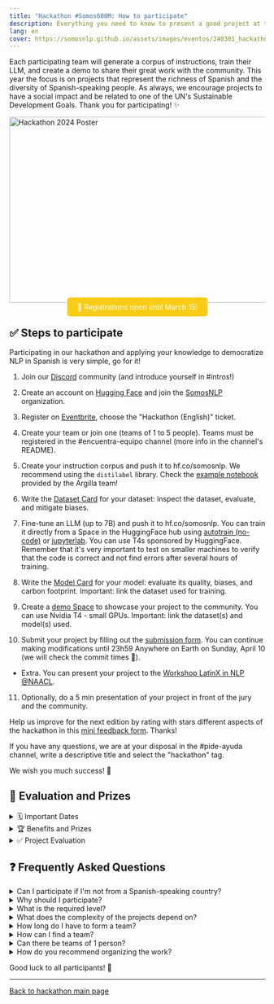 ```yaml
---
title: "Hackathon #Somos600M: How to participate"
description: Everything you need to know to present a good project at the hackathon
lang: en
cover: https://somosnlp.github.io/assets/images/eventos/240301_hackathon.jpg
---
```


Each participating team will generate a corpus of instructions, train their LLM, and create a demo to share their great work with the community. This year the focus is on projects that represent the richness of Spanish and the diversity of Spanish-speaking people. As always, we encourage projects to have a social impact and be related to one of the UN's Sustainable Development Goals. Thank you for participating! ✨

<div class="flex justify-center">
<a href="https://hackathonsomosnlp2024.eventbrite.com/?aff=w" target="_blank">
    <img src="https://somosnlp.github.io/assets/images/eventos/240301_hackathon.jpg"
        width="650" height="365" alt="Hackathon 2024 Poster" />
</a>
</div>

<center><a href="https://hackathonsomosnlp2024.eventbrite.com/?aff=w" target="_blank" style="background-color:#FACC15; color:white; padding:10px 20px; text-decoration:none; border-radius:5px;">📝 Registrations open until March 15!</a></center>

## ✅ Steps to participate

Participating in our hackathon and applying your knowledge to democratize NLP in Spanish is very simple, go for it!

1. Join our [Discord](https://discord.com/invite/my8w7JUxZR) community (and introduce yourself in #intros!)

2. Create an account on [Hugging Face](https://huggingface.co/join) and join the [SomosNLP](https://huggingface.co/organizations/somosnlp/share/qgytUhPKvxVxsbZWTzVUAUSUnZmVXNPmjc) organization.

3. Register on [Eventbrite](https://hackathonsomosnlp2024.eventbrite.com/?aff=w), choose the "Hackathon (English)" ticket.

4. Create your team or join one (teams of 1 to 5 people). Teams must be registered in the #encuentra-equipo channel (more info in the channel's README).

5. Create your instruction corpus and push it to hf.co/somosnlp. We recommend using the `distilabel` library. Check the [example notebook](https://distilabel.argilla.io/latest/tutorials/pipeline-notus-instructions-preferences-legal/) provided by the Argilla team!

6. Write the [Dataset Card](https://huggingface.co/docs/datasets/dataset_card) for your dataset: inspect the dataset, evaluate, and mitigate biases.

7. Fine-tune an LLM (up to 7B) and push it to hf.co/somosnlp. You can train it directly from a Space in the HuggingFace hub using [autotrain (no-code)](https://huggingface.co/docs/autotrain/llm_finetuning) or [jupyterlab](https://huggingface.co/docs/hub/spaces-sdks-docker-jupyter). You can use T4s sponsored by HuggingFace. Remember that it's very important to test on smaller machines to verify that the code is correct and not find errors after several hours of training.

8. Write the [Model Card](https://huggingface.co/docs/hub/model-cards) for your model: evaluate its quality, biases, and carbon footprint. Important: link the dataset used for training.

9. Create a [demo Space](https://huggingface.co/spaces) to showcase your project to the community. You can use Nvidia T4 - small GPUs. Important: link the dataset(s) and model(s) used.

10. Submit your project by filling out the [submission form](https://forms.gle/zUhoHo45vRBoyMZD7). You can continue making modifications until 23h59 Anywhere on Earth on Sunday, April 10 (we will check the commit times 👀).

- Extra. You can present your project to the [Workshop LatinX in NLP @NAACL](https://somosnlp.org/blog/latinx-in-ai-at-naacl-2024).

11. Optionally, do a 5 min presentation of your project in front of the jury and the community.

Help us improve for the next edition by rating with stars different aspects of the hackathon in this [mini feedback form](https://forms.gle/jy6jNxxPYcUYmEkZ8). Thanks!

If you have any questions, we are at your disposal in the #pide-ayuda channel, write a descriptive title and select the "hackathon" tag.

We wish you much success! 🚀


## 👏 Evaluation and Prizes

<details>
<summary>🗓️ Important Dates</summary>

- April 10th 23:59 [*Anywhere On Earth*](https://time.is/Anywhere_on_Earth): Deadline to [submit projects](ttps://forms.gle/zUhoHo45vRBoyMZD7) to the Hackathon #Somos600M and the [LatinX in NLP @NAACL](https://somosnlp.org/blog/latinx-in-ai-at-naacl-2024) Workshop.
- April 11th: Live project presentations, 5 mins per team.
- April 18th: Announcement of the winning projects.
- Soon: Live presentation of the winning projects, 30 mins per team.

</details>

<details>
<summary>🏆 Benefits and Prizes</summary>

All participants 👏
- Access to PRO endpoints on Hugging Face for creating synthetic corpora.
- Access to GPUs with up to 25GB of RAM on Hugging Face for model training and demo.
- Access to "persistent storage" on Hugging Face for creating Argilla annotation spaces.
- Support to present your project at the LatinX in NLP @NAACL 2024 workshop, one of the most important international NLP conferences. Learn how in [this post](https://somosnlp.org/blog/latinx-in-ai-at-naacl-2024). Also, the LatinX in AI team is available for questions!

Everyone that presents a project 🚀
- Certificate of participation or winning team of the "Hackathon #Somos600M 2024" (verified on our website).
<!-- - 60% discount on the LenguajeNaturalAI course ["The NLP Revolution: LLMs and Beyond"](https://academia.lenguajenatural.ai/course/nlp-llms). -->
- 20% discount for the [WomenTech Global Conference 2024](https://www.womentech.net/women-tech-conference).
- Possibility of obtaining a completely free pass to attend the WomenTech Global Conference 2024 (let us know your interest in the project submission form).
- Possibility of receiving a nomination to join [Nova](https://www.novatalent.com/top-talent) (let us know your interest in the project submission form).
- Possibility to continue developing your project with our support, contact us!

3rd place team (prizes per person) 🥉
- Certificate, recognition on the website and social media, and honorary role in the Discord server.
- 20k credits from the MonsterAPI by [Q Blocks](https://www.qblocks.cloud/) for LLM training.
<!-- - Full scholarship for the LenguajeNaturalAI course ["The NLP Revolution: LLMs and Beyond"](https://academia.lenguajenatural.ai/course/nlp-llms). -->

2nd place team (prizes per person) 🥈
- Certificate, recognition on the website and social media, and honorary role in the Discord server.
- 30k credits from the MonsterAPI by [Q Blocks](https://www.qblocks.cloud/) for LLM training.
<!-- - Full scholarship for the LenguajeNaturalAI course ["The NLP Revolution: LLMs and Beyond"](https://academia.lenguajenatural.ai/course/nlp-llms).
- Full scholarship for the Cálamo & Cran course ["Advanced Word Tricks"](https://www.calamoycran.com/cursos/herramientas-para-freelancers/trucos-avanzados-de-word/). -->

1st place team (prizes per person) 🥇
- Certificate, recognition on the website and social media, and honorary role in the Discord server.
- 50k credits from the MonsterAPI by [Q Blocks](https://www.qblocks.cloud/) for LLM training.
<!-- - Full scholarship for the LenguajeNaturalAI course ["The NLP Revolution: LLMs and Beyond"](https://academia.lenguajenatural.ai/course/nlp-llms).
- Full scholarship for the Cálamo & Cran course ["Spelling and Grammar Course"](https://www.calamoycran.com/cursos/correccion/curso-de-ortografia-y-gramatica/).
- Full scholarship for the [SaturdaysAI Master's](https://saturdays.ai/master-ia-online/). -->

</details>


<details>
<summary> ✅ Project Evaluation</summary>

A complete project consists of instruction corpora + model + demo. Likewise, given the hackathon's focus on data, we also accept projects that have focused on corpus creation (maximum score: 7 points).

Corpus (4 points):
- Focus on linguistic varieties
- Correct corpus structure
- Corpus creation technique
- Clarity and reproducibility of scripts
- Completeness of the Dataset Card
- Corpus quality

Model (3 points):
- Training method used
- Clarity and reproducibility of scripts
- Completeness of the Model Card
- Model evaluation

Demo (1 point):
- Clarity and UX of the demo

Project and presentation (2 points):
- Motivation, originality, and social impact
- Clarity and quality of the presentation

Extra point:
- Each jury member can assign an extra point to a project that has particularly caught their attention.

</details>


## ❓ Frequently Asked Questions

<details>
<summary>Can I participate if I'm not from a Spanish-speaking country?</summary>

Absolutely! While the focus of the hackathon is on the Spanish language and its varieties, we welcome participants from all over the world. Diversity enriches the projects and the community!

</details>

<details>
<summary>Why should I participate?</summary>

By joining this hackathon, you will have the opportunity to:

- ✅ Understand how large language models (LLMs) work and discover the challenges of each stage of their development: corpus creation, training, and evaluation
- ✅ Participate in the creation of a quality and diverse corpus that includes the different varieties of Spanish and co-official languages (top as an experience and top for the CV)
- ✅ Resolve all your doubts about NLP during "Ask Me Anything" mentoring sessions
- ✅ Receive support to present your work in a paper
- ✅ Win prizes to continue growing as a professional and get a certificate
- ✅ Join the largest community of Spanish speakers who study, work, and research in NLP

</details>

<details>
<summary>What is the required level?</summary>

From the SomosNLP team, we want to encourage you to participate regardless of your current knowledge. In previous editions, we have had groups from research institutes and groups of undergraduate students, all projects add up!

We are at your disposal to help you in every step of the development of your project! Just post your question in the #pide-ayuda channel or ping us in your project's thread.

</details>

<details>
<summary>What does the complexity of the projects depend on?</summary>

We will provide an example of how to create a dataset, train a model, and create a demo. It's up to you and your team to choose how much to research and work to improve the base version. The difficulty also depends on the use case, the origin of the data, the time you dedicate to its curation, the training technique, the iterations you make, and how elaborate you want your demo to be. You are free to choose everything!

</details>

<details>
<summary>How long do I have to form a team?</summary>

Ideally all teams will be registered during the first week of the hackathon, until March 8th.

EDIT: We accept new teams until April 7th.

</details>

<details>
<summary>How can I find a team?</summary>

Finding a team is easy! Check the README of the #encuentra-equipo channel on our Discord server!

You have two options:
- 👀 Filter for posts from other participants who are "looking for people" and respond to them, OR
- 📢 Create a new thread specifying the topic you would like to work on

We encourage diversity in teams, including a mix of skills, experiences, and backgrounds. This diversity often leads to more innovative and comprehensive projects.

</details>

<details>
<summary>Can there be teams of 1 person?</summary>

Yes, we accept teams between 1 and 5 people.

</details>

<details>
<summary>How do you recommend organizing the work?</summary>

- Use your project channel on Discord to communicate and organize
- Since it's an international hackathon, we recommend asynchronous communication or dividing the work and holding meetings with fewer people
- Schedule meetings or talk spontaneously using the new voice channels in the "SALAS DE REUNIÓN" (meeting rooms) category on Discord
- Pin important messages in the project channel, e.g., task allocation, day of the next meeting, ... To pin a message, click on the three dots and select "Pin message"
- For better clarity, you can also create a shared document with team members to write down the project's objective, allocate tasks, and more (and pin the link in the chat)

</details>

<!--
## 📅 Important Dates

- **March 1**: Official start of the hackathon and release of detailed guidelines.
- **March 15**: Registration deadline. Make sure your team is registered by this date!
- **March 24**: Submission deadline for projects.
- **March 26**: Presentation of projects to the community and jury evaluation.
- **April 1**: Announcement of winners and closing ceremony.

Remember, the most important thing is to learn, share, and enjoy the process. We can't wait to see what you'll create!
-->

Good luck to all participants! 🌟

---

[Back to hackathon main page](https://somosnlp.org/en/hackathon)
